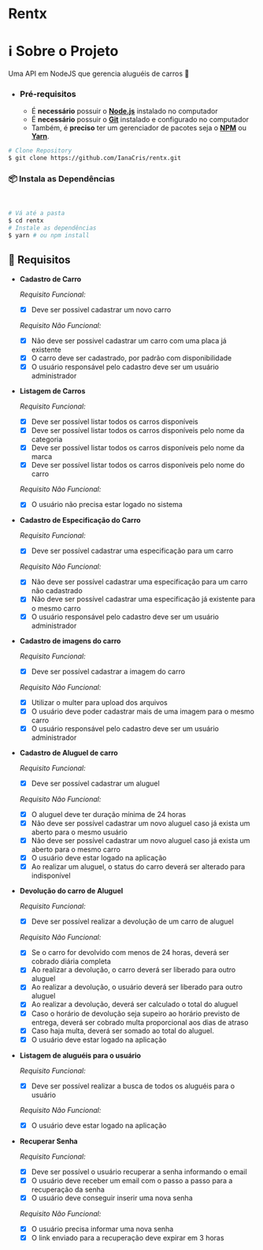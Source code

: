 # Rentx

<h1 name="sobre">ℹ Sobre o Projeto</h1>
Uma API em NodeJS que gerencia aluguéis de carros 🎯

- ### **Pré-requisitos**

  - É **necessário** possuir o **[Node.js](https://nodejs.org/en/)** instalado no computador
  - É **necessário** possuir o **[Git](https://git-scm.com/)** instalado e configurado no computador
  - Também, é **preciso** ter um gerenciador de pacotes seja o **[NPM](https://www.npmjs.com/)** ou **[Yarn](https://yarnpkg.com/)**.

```bash
# Clone Repository
$ git clone https://github.com/IanaCris/rentx.git
```

<h3 name='api'>📦 Instala as Dependências</h3><br>

```bash
# Vá até a pasta
$ cd rentx
# Instale as dependências
$ yarn # ou npm install
```

## 📌 Requisitos

- **Cadastro de Carro**

    *Requisito Funcional:*

    - [x] Deve ser possivel cadastrar um novo carro

    *Requisito Não Funcional:*
    
    - [x] Não deve ser possivel cadastrar um carro com uma placa já existente
    - [x] O carro deve ser cadastrado, por padrão com disponibilidade 
    - [x] O usuário responsável pelo cadastro deve ser um usuário administrador

- **Listagem de Carros**

    *Requisito Funcional:*

    - [x] Deve ser possível listar todos os carros disponíveis
    - [x] Deve ser possível listar todos os carros disponíveis pelo nome da categoria
    - [x] Deve ser possível listar todos os carros disponíveis pelo nome da marca 
    - [x] Deve ser possível listar todos os carros disponíveis pelo nome do carro

    *Requisito Não Funcional:*

    - [x] O usuário não precisa estar logado no sistema

- **Cadastro de Especificação do Carro**

    *Requisito Funcional:*

    - [x] Deve ser possível cadastrar uma especificação para um carro

    *Requisito Não Funcional:*

    - [x] Não deve ser possível cadastrar uma especificação para um carro não cadastrado
    - [x] Não deve ser possível cadastrar uma especificação já existente para o mesmo carro
    - [x] O usuário responsável pelo cadastro deve ser um usuário administrador

- **Cadastro de imagens do carro**

    *Requisito Funcional:*

    - [x] Deve ser possível cadastrar a imagem do carro

    *Requisito Não Funcional:*

    - [x] Utilizar o multer para upload dos arquivos
    - [x] O usuário deve poder cadastrar mais de uma imagem para o mesmo carro
    - [x] O usuário responsável pelo cadastro deve ser um usuário administrador

- **Cadastro de Aluguel de carro**

    *Requisito Funcional:*

    - [x] Deve ser possível cadastrar um aluguel

    *Requisito Não Funcional:*

    - [x] O aluguel deve ter duração mínima de 24 horas
    - [x] Não deve ser possível cadastrar um novo aluguel caso já exista um aberto para o mesmo usuário
    - [x] Não deve ser possível cadastrar um novo aluguel caso já exista um aberto para o mesmo carro
    - [x] O usuário deve estar logado na aplicação
    - [x] Ao realizar um aluguel, o status do carro deverá ser alterado para indisponível

- **Devolução do carro de Aluguel**

    *Requisito Funcional:*

    - [x] Deve ser possível realizar a devolução de um carro de aluguel

    *Requisito Não Funcional:*

    - [x] Se o carro for devolvido com menos de 24 horas, deverá ser cobrado diária completa
    - [x] Ao realizar a devolução, o carro deverá ser liberado para outro aluguel
    - [x] Ao realizar a devolução, o usuário deverá ser liberado para outro aluguel
    - [x] Ao realizar a devolução, deverá ser calculado o total do aluguel
    - [x] Caso o horário de devolução seja supeiro ao horário previsto de entrega, deverá ser cobrado multa proporcional aos dias de atraso
    - [x] Caso haja multa, deverá ser somado ao total do aluguel.
    - [x] O usuário deve estar logado na aplicação

- **Listagem de aluguéis para o usuário**

    *Requisito Funcional:*

    - [x] Deve ser possível realizar a busca de todos os aluguéis para o usuário

    *Requisito Não Funcional:*
    
    - [x] O usuário deve estar logado na aplicação

- **Recuperar Senha**

    *Requisito Funcional:*

    - [x] Deve ser possível o usuário recuperar a senha informando o email
    - [x] O usuário deve receber um email com o passo a passo para a recuperação da senha
    - [x] O usuário deve conseguir inserir uma nova senha

    *Requisito Não Funcional:*
    
    - [x] O usuário precisa informar uma nova senha
    - [x] O link enviado para a recuperação deve expirar em 3 horas
